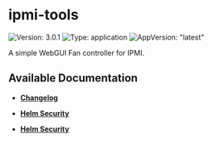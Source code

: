 # ipmi-tools

![Version: 3.0.1](https://img.shields.io/badge/Version-3.0.1-informational?style=flat-square) ![Type: application](https://img.shields.io/badge/Type-application-informational?style=flat-square) ![AppVersion: "latest"](https://img.shields.io/badge/AppVersion-"latest"-informational?style=flat-square)

A simple WebGUI Fan controller for IPMI.

## Available Documentation

- [**Changelog**](CHANGELOG)

- [**Helm Security**](container-security)

- [**Helm Security**](helm-security)

